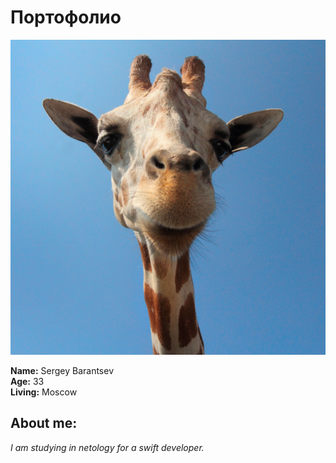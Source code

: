 # Портофолио

![avatar](/giraffe.jpg)

**Name:** Sergey Barantsev  
**Age:** 33  
**Living:** Moscow  


## About me:
*I am studying in netology for a swift developer.*